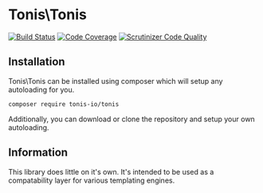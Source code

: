 # Tonis\Tonis

[![Build Status](https://scrutinizer-ci.com/g/tonis-io/tonis/badges/build.png?b=master)](https://scrutinizer-ci.com/g/tonis-io/tonis/build-status/master)
[![Code Coverage](https://scrutinizer-ci.com/g/tonis-io/tonis/badges/coverage.png?b=master)](https://scrutinizer-ci.com/g/tonis-io/tonis/?branch=master)
[![Scrutinizer Code Quality](https://scrutinizer-ci.com/g/tonis-io/tonis/badges/quality-score.png?b=master)](https://scrutinizer-ci.com/g/tonis-io/tonis/?branch=master)

## Installation
Tonis\Tonis can be installed using composer which will setup any autoloading for you.

`composer require tonis-io/tonis`

Additionally, you can download or clone the repository and setup your own autoloading.

## Information

This library does little on it's own. It's intended to be used as a compatability layer for various templating engines.
